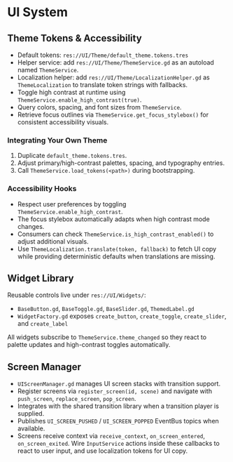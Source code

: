 # UI System

## Theme Tokens & Accessibility

- Default tokens: `res://UI/Theme/default_theme.tokens.tres`
- Helper service: add `res://UI/Theme/ThemeService.gd` as an autoload named `ThemeService`.
- Localization helper: add `res://UI/Theme/LocalizationHelper.gd` as `ThemeLocalization` to translate token strings with fallbacks.
- Toggle high contrast at runtime using `ThemeService.enable_high_contrast(true)`.
- Query colors, spacing, and font sizes from `ThemeService`.
- Retrieve focus outlines via `ThemeService.get_focus_stylebox()` for consistent accessibility visuals.

### Integrating Your Own Theme

1. Duplicate `default_theme.tokens.tres`.
2. Adjust primary/high-contrast palettes, spacing, and typography entries.
3. Call `ThemeService.load_tokens(<path>)` during bootstrapping.

### Accessibility Hooks

- Respect user preferences by toggling `ThemeService.enable_high_contrast`.
- The focus stylebox automatically adapts when high contrast mode changes.
- Consumers can check `ThemeService.is_high_contrast_enabled()` to adjust additional visuals.
- Use `ThemeLocalization.translate(token, fallback)` to fetch UI copy while providing deterministic defaults when translations are missing.

## Widget Library

Reusable controls live under `res://UI/Widgets/`:

- `BaseButton.gd`, `BaseToggle.gd`, `BaseSlider.gd`, `ThemedLabel.gd`
- `WidgetFactory.gd` exposes `create_button`, `create_toggle`, `create_slider`, and `create_label`

All widgets subscribe to `ThemeService.theme_changed` so they react to palette updates and high-contrast toggles automatically.

## Screen Manager

- `UIScreenManager.gd` manages UI screen stacks with transition support.
- Register screens via `register_screen(id, scene)` and navigate with `push_screen`, `replace_screen`, `pop_screen`.
- Integrates with the shared transition library when a transition player is supplied.
- Publishes `UI_SCREEN_PUSHED` / `UI_SCREEN_POPPED` EventBus topics when available.
- Screens receive context via `receive_context`, `on_screen_entered`, `on_screen_exited`. Wire `InputService` actions inside these callbacks to react to user input, and use localization tokens for UI copy.
